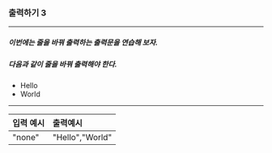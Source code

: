 ### 출력하기 3

***

##### 이번에는 줄을 바꿔 출력하는 출력문을 연습해 보자.
##### 다음과 같이 줄을 바꿔 출력해야 한다.

* Hello
* World

***
입력 예시| 출력예시       |
|:--    |:--
"none"  |"Hello","World"|
